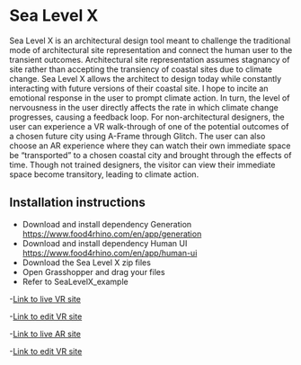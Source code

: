 # Sea Level X

Sea Level X is an architectural design tool meant to challenge the traditional mode of architectural site representation and connect the human user to the transient outcomes. Architectural site representation assumes stagnancy of site rather than accepting the transiency of coastal sites due to climate change. Sea Level X allows the architect to design today while constantly interacting with future versions of their coastal site. I hope to incite an emotional response in the user to prompt climate action. In turn, the level of nervousness in the user directly affects the rate in which climate change progresses, causing a feedback loop. 
For non-architectural designers, the user can experience a VR walk-through of one of the potential outcomes of a chosen future city using A-Frame through Glitch. The user can also choose an AR experience where they can watch their own immediate space be “transported” to a chosen coastal city and brought through the effects of time. Though not trained designers, the visitor can view their immediate space become transitory, leading to climate action.



## Installation instructions

- Download and install dependency Generation https://www.food4rhino.com/en/app/generation
- Download and install dependency Human UI https://www.food4rhino.com/en/app/human-ui
- Download the Sea Level X zip files
- Open Grasshopper and drag your files
- Refer to SeaLevelX_example


-[Link to live VR site](https://sea-level-x-vr.glitch.me/)

-[Link to edit VR site](https://glitch.com/edit/#!/sea-level-x-vr)

-[Link to live AR site](https://sea-level-x-2040.glitch.me)

-[Link to edit VR site](https://glitch.com/edit/#!/sea-level-x-2040)
